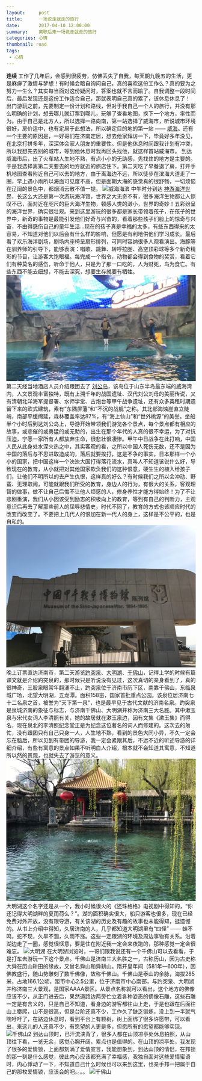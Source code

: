 ```yaml
---
layout:     post
title:      一场说走就走的旅行
date:       2017-04-10 12:00:00
summary:    离职后来一场说走就走的旅行
categories: 心情
thumbnail: road
tags:
 - 心情
---
```


**连续** 工作了几年后，会感到很疲劳，仿佛丢失了自我，每天朝九晚五的生活，更是麻痹了激情与梦想！有时候会暗自询问自己，真的喜欢这份工作么？真的要为之努力一生么？其实每当面对这份疑问时，答案也就不言而喻了。自我调整一段时间后，最后发现还是这份工作适合自己，那就表明自己真的累了，该休息休息了！
出门游玩之前，先要制定一份计划和路线，但对于我自己一个人的旅行，并没有那么明确的计划，想去哪儿就订票到哪儿，玩够了查看地图，换下一个地方，率性而为。由于自己是北方人，所以选择一路向南，第一站选择了威海市，听说城市环境很好，房价适中，也有定居于此想法，所以确定目的地的第一站 —— [威海][0]。还有一个主要的原因是，一好哥们在济南定居，想去他家拜访一下，毕竟好多年没见，在北京打拼多年，深深体会家人朋友的重要性。但是他休息时间跟我计划有冲突，所以我想先去别的城市，等到他休息时我再回头找他，就这样首站威海市。
到达威海市后，出了火车站人生地不熟，有点小小的无助感，先找住的地方是主要的。于是我选择离第二天要去的地方就近的旅店住下。第二天吃了早餐退了房，打开手机地图查看附近自己可以去的地方，由于离海边不远，所以徒步在滨海大道走了一圈，早上遇小雨所以海面可见度不高，但是面朝大海的感觉真的很舒畅，一切烦恼在辽阔的景色中，都烟消云散不值一提。
![威海海滨](/assets/images/2017/weihai_haibin.jpg)
中午时分到达 [神游海洋世界][1]，长这么大还是第一次游玩海洋馆，世界之大无奇不有，很多海洋生物都让人惊叹不已，面对近在咫尺的巨大海洋生物，顿感人类的渺小，世界的奇妙！五彩纷呈的海洋世界，确实很壮观。来到这里游玩的很多都是家长带领着孩子，在孩子的世界中，新奇的事物是最能引发他们好奇与兴奋的，看着那些孩子们脸上的惊奇与兴奋，不由得感伤自己的童年生活...现在的孩子真是幸福的太多，有些东西得来的太容易，不知道对他们以后会有什么样的影响，但愿是有利地供他们学习成长。最后看了欢乐海洋剧场，剧场内座椅呈扇形排列，可同时容纳很多人观看演出。海豚等在驯养师的引导下，能够表演：唱歌、跳舞、转呼拉圈、高空顶彩球等多个新奇精彩的节目，让游客大饱眼福。每完成一个指令，动物都会得到食物的奖赏，看着它们有种莫名的感伤，听命于他人，只是为了那一口吃的，人为财死，鸟为食亡。有些东西不能去细想，不能去深究，想要生存就要有牺牲。
![海洋馆](/assets/images/2017/haiyangguan.jpg)
第二天经当地酒店人员介绍跟团去了 [刘公岛][2]，该岛位于山东半岛最东端的威海湾内，人文景观丰富独特，既有上溯千年的战国遗址、汉代刘公刘母的美丽传说，又有清朝北洋海军提督署、水师学堂、古炮台等甲午战争遗址，还有众多英租时期遗留下来的欧式建筑，素有“东隅屏藩”和“不沉的战舰”之称。其北部海蚀崖直立陡峭，南部平缓绵延，森林覆盖率达87%，有“海上仙山”和“世外桃源”的美誉。坐船半个小时后到达刘公岛上，导游开始带领我们游览各个景点，每个景点都有相应的故事，或悲催的或勇猛的或无助的，出生在那个年代的人真的很不幸运，为了对抗压迫，宁愿一家所有人都放弃生命，很悲壮很凄惨。甲午中日战争在此打响，中国人民从此身处水深火热之中，其实客观的看，之所以中国人死伤无数，还不是因为中国的落后与不思进取造成的，落后就要挨打，这是不争的事实，日本那样一个小小的国家，把中国这样一个泱泱大国打得落花流水，真叫人不知道该说什么好，导致现在的教育，从小就把对其他国家欺负我们的这种恨意，硬生生的植入给孩子们，让他们不明所以的去产生仇恨，这样真的好么？有时候我们之所以会冲动、野蛮、无理取闹，可能就跟我们所受的教育，身边人的行为，有很大的关系，客观理智的做事，做不让自己后悔不让他人烦感的人，修身养性才能方得始终！为了不让悲剧重演，我们从小因该受到励志的积极向上的教育，等到有自己的判断力，主观意识后再去了解那些前人的屈辱悲情史，时代不同了，教育的方式也该顺应时代的改变而改变了。不要把上几代人的恨加在新一代人的身上，这样是不公平的，也是自私的。
![刘公岛](/assets/images/2017/liugongdao.JPG)
晚上订票直达济南市，第二天游览[趵突泉][3]、[大明湖][4]、[千佛山][5]，记得上学的时候有篇课文就是介绍趵突泉的，那时候只是听说没有见过，这次真切的亲身看到了，真的很神奇，三股泉眼常年翻涌不止，趵突泉位于济南市历下区，南靠千佛山，东临泉城广场，北望大明湖，五龙潭。面积158亩，国家首批重点公园。该泉位居济南七十二名泉之首，被誉为"天下第一泉"，也是最早见于古代文献的济南名泉。趵突泉是泉城济南的象征与标志，与济南千佛山、大明湖并称为济南三大名胜。其中漱玉泉与宋代女词人李清照有关，她的故居就在漱玉泉边，因有文集《漱玉集》而得名，现在泉北的李清照纪念堂正是为纪念这位著名的词人而修建的。这次去的匆忙，没有跟团只有自己只身一人，人生地不熟，看到的景色大同小异，不久一定会忘在脑后，所以见到有带团的导游，我一定会紧跟其后，不远不近的听述导游的详细介绍，有些有寓意的景点如果不听明白人介绍，根本就不会知道其寓意，不知道所以然的景观，也就失去了游览的意义。
![趵突泉](/assets/images/2017/baotuquan.JPG)
大明湖这个名字还是从一个，我小时候很火的《还珠格格》电视剧中得知的，“你还记得大明湖畔的夏雨荷么？”。湖的面积确实很大，船只游客也很多，现在已经免费对外开放，没有跟导游，有关该湖的历史及有趣的故事也未能得知，挺遗憾的。从书上介绍中得知，久居济南的人，几乎都知道大明湖里有“四怪” —— 蛙不鸣，蛇不现，久旱不涸，久雨不涨。这些一定跟湖的环境及周边事物有关系。沿着湖边走了一圈，感觉很惬意，要是住在附近我一定会来夜跑的，那种感觉一定会很难忘。
![大明湖](/assets/images/2017/daminghu.jpg)
在大明湖浏览时，一哥们跟我说还有一个千佛山可以去看看，于是打车去游玩一下这个景点。千佛山是济南三大名胜之一，古称历山，因为古史称大舜在历山耕田的缘故，又曾名舜山和舜耕山。隋开皇年间（581年一600年），因佛教盛行，随山势雕刻了数千佛像，故称千佛山。千佛山是泰山的余脉，海拔285米，占地166.1公顷，距市中心2.5公里，位于济南市中心南部，与趵突泉、大明湖并称济南三大景观，是国家AAAA景区。从景点名称就可以看出，这个地方的佛像应该不少，从正门进去后，果然道路边两旁伫立着各种姿态的佛像石雕，这些石雕一定是有含义的，只是自己不知道，看身边的游客都往山上走，于是也跟在后面往山上攀爬，山不是很高，但是台阶还真不少，工作久了缺乏锻炼，没上到一半就气喘吁吁了，在路边休息时，看到平台上有颗树，树上面绑了很多许愿带，可以看出，来这儿的人还真不少，有愿望的人更是多，但愿所有的愿望都能够实现。
![千佛山2](/assets/images/2017/qianfoshan2.JPG)
到达山顶时，已汗流浃背了，很多人都在山顶凉亭处休息拍照，从山顶往下看，一览无余，感觉心胸开阔，累点也是值得的。在山顶的凉亭处，我发现了很多的爱情锁，上面都刻满了爱情宣言，我能想象到，到达山顶的情侣，在邦锁的那一刻是什么感觉，彼此内心应该都充满了幸福感，我独自面对这些爱情蜜语时，内心悸动了一下，不知道自己什么时候也可以来到这里，也亲手邦一把属于自己的那枚爱情锁，应该会的吧。。。。
![千佛山](/assets/images/2017/qianfoshan.jpg)

[0]:http://baike.baidu.com/item/%E5%A8%81%E6%B5%B7
[1]:http://baike.baidu.com/item/%E5%A8%81%E6%B5%B7%E7%A5%9E%E6%B8%B8%E6%B5%B7%E6%B4%8B%E4%B8%96%E7%95%8C/19424408
[2]:http://baike.baidu.com/item/%E5%88%98%E5%85%AC%E5%B2%9B?fromtitle=%E5%A8%81%E6%B5%B7%E5%88%98%E5%85%AC%E5%B2%9B&fromid=7763289&type=syn&sefr=cr
[3]:http://baike.baidu.com/item/%E6%B5%8E%E5%8D%97%E8%B6%B5%E7%AA%81%E6%B3%89?sefr=cr
[4]:http://baike.baidu.com/item/%E5%A4%A7%E6%98%8E%E6%B9%96/132623
[5]:http://baike.baidu.com/item/%E5%8D%83%E4%BD%9B%E5%B1%B1/3838147?fromtitle=%E6%B5%8E%E5%8D%97%E5%8D%83%E4%BD%9B%E5%B1%B1&fromid=551259&type=syn&sefr=cr
